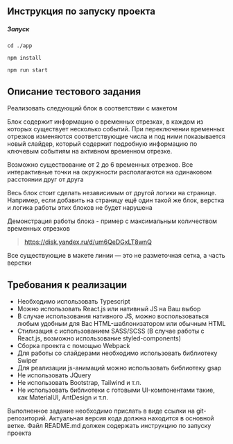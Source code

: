 ## Инструкция по запуску проекта

##### Запуск

```
cd ./app
```

```
npm install
```

```
npm run start
```


## Описание тестового задания
Реализовать следующий блок в соответствии с макетом

Блок содержит информацию о временных отрезках, в каждом из которых существует несколько событий. 
При переключении временных отрезков изменяются соответствующие числа и под ними показывается новый слайдер, который содержит подробную информацию по ключевым событиям на активном временном отрезке.

Возможно существование от 2 до 6 временных отрезков. Все интерактивные точки на окружности располагаются на одинаковом расстоянии друг от друга

Весь блок стоит сделать независимым от другой логики на странице. 
Например, если добавить на страницу ещё один такой же блок, верстка и логика работы этих блоков не будет нарушена

Демонстрация работы блока - пример с максимальным количеством временных отрезков
> https://disk.yandex.ru/d/um6QeDGxLT8wnQ

Все существующие в макете линии — это не разметочная сетка, а часть верстки 

## Требования к реализации

- Необходимо использовать Typescript
- Можно использовать React.js или нативный JS на Ваш выбор
- В случае использования нативного JS, можно воспользоваться любым удобным для Вас HTML-шаблонизатором или обычным HTML
- Стилизация с использованием SASS/SCSS (В случае работы с React.js, возможно использование styled-components)
- Сборка проекта с помощью Webpack
- Для работы со слайдерами необходимо использовать библиотеку Swiper
- Для реализации js-анимаций можно использовать библиотеку gsap
- Не использовать JQuery
- Не использовать Bootstrap, Tailwind и т.п.
- Не использовать библиотеки с готовыми UI-компонентами такие, как MaterialUI, AntDesign и т.п.

Выполненное задание необходимо прислать в виде ссылки на git-репозиторий. Актуальная версия кода должна находится в основной ветке.
Файл README.md должен содержать инструкцию по запуску проекта